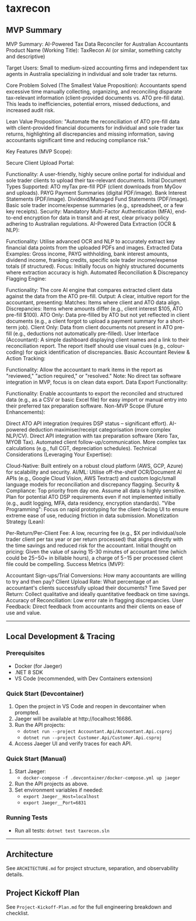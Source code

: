 # taxrecon

## MVP Summary

MVP Summary: AI-Powered Tax Data Reconciler for Australian Accountants
Product Name (Working Title): TaxRecon AI (or similar, something catchy and descriptive)

Target Users: Small to medium-sized accounting firms and independent tax agents in Australia specializing in individual and sole trader tax returns.

Core Problem Solved (The Smallest Value Proposition):
Accountants spend excessive time manually collecting, organizing, and reconciling disparate tax-relevant information (client-provided documents vs. ATO pre-fill data). This leads to inefficiencies, potential errors, missed deductions, and increased audit risk.

Lean Value Proposition:
"Automate the reconciliation of ATO pre-fill data with client-provided financial documents for individual and sole trader tax returns, highlighting all discrepancies and missing information, saving accountants significant time and reducing compliance risk."

Key Features (MVP Scope):

Secure Client Upload Portal:

Functionality: A user-friendly, highly secure online portal for individual and sole trader clients to upload their tax-relevant documents.
Initial Document Types Supported:
ATO myTax pre-fill PDF (client downloads from MyGov and uploads).
PAYG Payment Summaries (digital PDF/image).
Bank Interest Statements (PDF/image).
Dividend/Managed Fund Statements (PDF/image).
Basic sole trader income/expense summaries (e.g., spreadsheet, or a few key receipts).
Security: Mandatory Multi-Factor Authentication (MFA), end-to-end encryption for data in transit and at rest, clear privacy policy adhering to Australian regulations.
AI-Powered Data Extraction (OCR & NLP):

Functionality: Utilise advanced OCR and NLP to accurately extract key financial data points from the uploaded PDFs and images.
Extracted Data Examples: Gross income, PAYG withholding, bank interest amounts, dividend income, franking credits, specific sole trader income/expense totals (if structured).
Focus: Initially focus on highly structured documents where extraction accuracy is high.
Automated Reconciliation & Discrepancy Flagging Engine:

Functionality: The core AI engine that compares extracted client data against the data from the ATO pre-fill.
Output: A clear, intuitive report for the accountant, presenting:
Matches: Items where client and ATO data align.
Discrepancies: Items where amounts differ (e.g., client interest $105, ATO pre-fill $100).
ATO Only: Data pre-filled by ATO but not yet reflected in client documents (e.g., a client forgot to upload a payment summary for a short-term job).
Client Only: Data from client documents not present in ATO pre-fill (e.g., deductions not automatically pre-filled).
User Interface (Accountant): A simple dashboard displaying client names and a link to their reconciliation report. The report itself should use visual cues (e.g., colour-coding) for quick identification of discrepancies.
Basic Accountant Review & Action Tracking:

Functionality: Allow the accountant to mark items in the report as "reviewed," "action required," or "resolved."
Note: No direct tax software integration in MVP, focus is on clean data export.
Data Export Functionality:

Functionality: Enable accountants to export the reconciled and structured data (e.g., as a CSV or basic Excel file) for easy import or manual entry into their preferred tax preparation software.
Non-MVP Scope (Future Enhancements):

Direct ATO API integration (requires DSP status – significant effort).
AI-powered deduction maximiser/receipt categorisation (more complex NLP/CV).
Direct API integration with tax preparation software (Xero Tax, MYOB Tax).
Automated client follow-up/communication.
More complex tax calculations (e.g., full CGT, depreciation schedules).
Technical Considerations (Leveraging Your Expertise):

Cloud-Native: Built entirely on a robust cloud platform (AWS, GCP, Azure) for scalability and security.
AI/ML: Utilise off-the-shelf OCR/Document AI APIs (e.g., Google Cloud Vision, AWS Textract) and custom logic/small language models for reconciliation and discrepancy flagging.
Security & Compliance: Top priority from day one. Assume all data is highly sensitive. Plan for potential ATO DSP requirements even if not implemented initially (e.g., audit logging, MFA, data residency, encryption standards).
"Vibe Programming": Focus on rapid prototyping for the client-facing UI to ensure extreme ease of use, reducing friction in data submission.
Monetization Strategy (Lean):

Per-Return/Per-Client Fee: A low, recurring fee (e.g., $X per individual/sole trader client per tax year or per return processed) that aligns directly with the time savings and reduced risk for the accountant.
Initial thought on pricing: Given the value of saving 15-30 minutes of accountant time (which could be $25-$50+ in billable hours), a charge of $5-$15 per processed client file could be compelling.
Success Metrics (MVP):

Accountant Sign-ups/Trial Conversions: How many accountants are willing to try and then pay?
Client Upload Rate: What percentage of an accountant's clients successfully upload their documents?
Time Saved per Return: Collect qualitative and ideally quantitative feedback on time savings.
Accuracy of Reconciliation: Low error rate in flagging discrepancies.
User Feedback: Direct feedback from accountants and their clients on ease of use and value.

---

## Local Development & Tracing

### Prerequisites
- Docker (for Jaeger)
- .NET 8 SDK
- VS Code (recommended, with Dev Containers extension)

### Quick Start (Devcontainer)
1. Open the project in VS Code and reopen in devcontainer when prompted.
2. Jaeger will be available at http://localhost:16686.
3. Run the API projects:
   - `dotnet run --project Accountant.Api/Accountant.Api.csproj`
   - `dotnet run --project Customer.Api/Customer.Api.csproj`
4. Access Jaeger UI and verify traces for each API.

### Quick Start (Manual)
1. Start Jaeger:
   - `docker-compose -f .devcontainer/docker-compose.yml up jaeger`
2. Run the API projects as above.
3. Set environment variables if needed:
   - `export Jaeger__Host=localhost`
   - `export Jaeger__Port=6831`

### Running Tests
- Run all tests: `dotnet test taxrecon.sln`

---

## Architecture
See `ARCHITECTURE.md` for project structure, separation, and observability details.

## Project Kickoff Plan
See `Project-Kickoff-Plan.md` for the full engineering breakdown and checklist.
